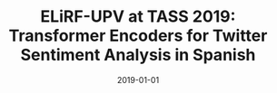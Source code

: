 ---
title: "ELiRF-UPV at TASS 2019: Transformer Encoders for Twitter Sentiment Analysis in Spanish"
collection: publications
venue: "CEUR-WS"
date: 2019-01-01
citation: 'José Ángel González Barba; Lluis Felip Hurtado Oliver; Ferran Pla Santamaría. ELiRF-UPV at TASS 2019: Transformer Encoders for Twitter Sentiment Analysis in Spanish. "Proceedings of the Iberian Languages Evaluation Forum (IberLEF 2019)". pp. 571 - 578. CEUR'
---